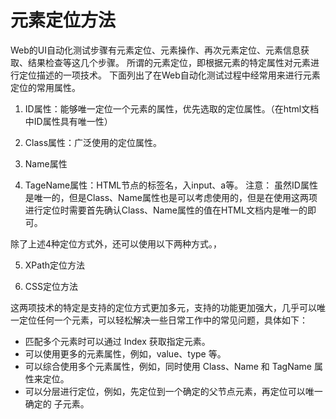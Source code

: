 # 元素定位方法
Web的UI自动化测试步骤有元素定位、元素操作、再次元素定位、元素信息获取、结果检查等这几个步骤。
所谓的元素定位，即根据元素的特定属性对元素进行定位描述的一项技术。
下面列出了在Web自动化测试过程中经常用来进行元素定位的常用属性。
1. ID属性：能够唯一定位一个元素的属性，优先选取的定位属性。（在html文档中ID属性具有唯一性）

2. Class属性：广泛使用的定位属性。

3. Name属性

4. TageName属性：HTML节点的标签名，入input、a等。
    注意：
    虽然ID属性是唯一的，但是Class、Name属性也是可以考虑使用的，但是在使用这两项进行定位时需要首先确认Class、Name属性的值在HTML文档内是唯一的即可。

  除了上述4种定位方式外，还可以使用以下两种方式。，

5. XPath定位方法

6. CSS定位方法

这两项技术的特定是支持的定位方式更加多元，支持的功能更加强大，几乎可以唯一定位任何一个元素，可以轻松解决一些日常工作中的常见问题，具体如下：

- 匹配多个元素时可以通过 Index 获取指定元素。
- 可以使用更多的元素属性，例如，value、type 等。
- 可以综合使用多个元素属性，例如，同时使用 Class、Name 和 TagName 属性来定位。
- 可以分层进行定位，例如，先定位到一个确定的父节点元素，再定位可以唯一确定的
子元素。
